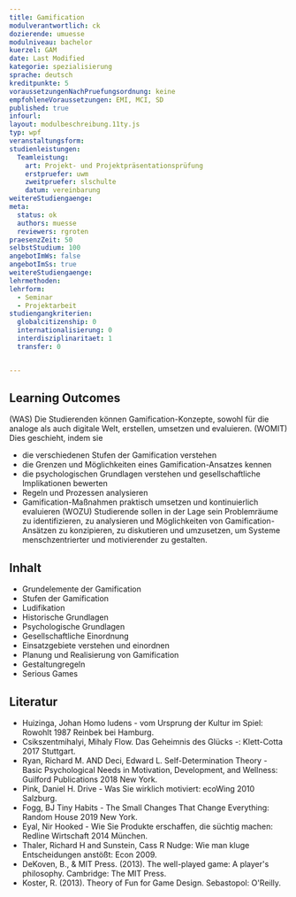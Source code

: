 ```yaml
---
title: Gamification
modulverantwortlich: ck
dozierende: umuesse
modulniveau: bachelor
kuerzel: GAM
date: Last Modified 
kategorie: spezialisierung
sprache: deutsch
kreditpunkte: 5
voraussetzungenNachPruefungsordnung: keine
empfohleneVoraussetzungen: EMI, MCI, SD
published: true
infourl: 
layout: modulbeschreibung.11ty.js
typ: wpf
veranstaltungsform: 
studienleistungen:
  Teamleistung:
    art: Projekt- und Projektpräsentationsprüfung
    erstpruefer: uwm
    zweitpruefer: slschulte
    datum: vereinbarung
weitereStudiengaenge: 
meta:
  status: ok
  authors: muesse
  reviewers: rgroten
praesenzZeit: 50
selbstStudium: 100
angebotImWs: false
angebotImSs: true 
weitereStudiengaenge:
lehrmethoden: 
lehrform:
  - Seminar
  - Projektarbeit 
studiengangkriterien:
  globalcitizenship: 0
  internationalisierung: 0
  interdisziplinaritaet: 1
  transfer: 0


---
```


## Learning Outcomes
(WAS) Die Studierenden können Gamification-Konzepte, sowohl für die analoge als auch digitale Welt, erstellen, umsetzen und evaluieren.
(WOMIT) Dies geschieht, indem sie 
- die verschiedenen Stufen der Gamification verstehen
- die Grenzen und Möglichkeiten eines Gamification-Ansatzes kennen
- die psychologischen Grundlagen verstehen und gesellschaftliche Implikationen bewerten
- Regeln und Prozessen analysieren 
- Gamification-Maßnahmen praktisch umsetzen und kontinuierlich evaluieren
(WOZU) Studierende sollen in der Lage sein Problemräume zu identifizieren, zu analysieren und Möglichkeiten von Gamification-Ansätzen zu konzipieren, zu diskutieren und umzusetzen, um 
Systeme menschzentrierter und motivierender zu gestalten. 


## Inhalt
* Grundelemente der Gamification
* Stufen der Gamification
* Ludifikation
* Historische Grundlagen
* Psychologische Grundlagen
* Gesellschaftliche Einordnung
* Einsatzgebiete verstehen und einordnen
* Planung und Realisierung von Gamification
* Gestaltungregeln
* Serious Games


## Literatur
* Huizinga, Johan Homo ludens - vom Ursprung der Kultur im Spiel: Rowohlt 1987 Reinbek bei Hamburg. 
* Csikszentmihalyi, Mihaly Flow. Das Geheimnis des Glücks -: Klett-Cotta 2017 Stuttgart.
* Ryan, Richard M. AND Deci, Edward L. Self-Determination Theory - Basic Psychological Needs in Motivation, Development, and Wellness: Guilford Publications 2018 New York.
* Pink, Daniel H. Drive - Was Sie wirklich motiviert: ecoWing 2010 Salzburg. 
* Fogg, BJ Tiny Habits - The Small Changes That Change Everything: Random House 2019 New York. 
* Eyal, Nir Hooked - Wie Sie Produkte erschaffen, die süchtig machen: Redline Wirtschaft 2014 München.
* Thaler, Richard H and Sunstein, Cass R Nudge: Wie man kluge Entscheidungen anstößt: Econ 2009. 
* DeKoven, B., & MIT Press. (2013). The well-played game: A player's philosophy. Cambridge: The MIT Press. 
* Koster, R. (2013). Theory of Fun for Game Design. Sebastopol: O'Reilly. 
